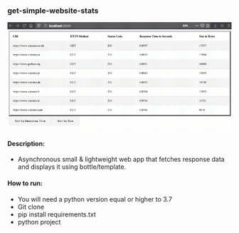 ### get-simple-website-stats
![Farmers Market Finder Demo](project/static/demo.gif)
#### Description:
- Asynchronous small &amp; lightweight web app that fetches response data and displays it using bottle/template.

#### How to run:
- You will need a python version equal or higher to 3.7
- Git clone
- pip install requirements.txt
- python project 

